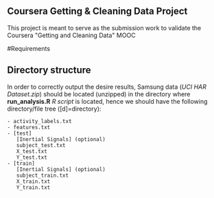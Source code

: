 Coursera Getting & Cleaning Data Project
-----------------------------------------------------------------
This project is meant to serve as the submission work to validate the Coursera "Getting and Cleaning Data" MOOC

#Requirements
## Directory structure
In order to correctly output the desire results, Samsung data (*UCI HAR Dataset.zip*) should be located (unzipped) in the directory where **run_analysis.R** *R script* is located, hence we should have the following directory/file tree ([d]=directory):

```
- activity_labels.txt
- features.txt
- [test]
   [Inertial Signals] (optional)
   subject_test.txt
   X_test.txt
   Y_test.txt
- [train]
   [Inertial Signals] (optional)
   subject_train.txt
   X_train.txt
   Y_train.txt
```
